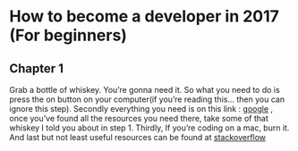 <h1>How to become a developer in 2017 (For beginners)</h1>

<h2>Chapter 1</h2>

Grab a bottle of whiskey. You’re gonna need it.
So what you need to do is press the on button on your computer(if you’re reading this… then you can ignore this step). Secondly everything you need is on this link :  [google](www.google.com) , once you’ve found all the resources you need there, take some of that whiskey I told you about in step 1. Thirdly, If you’re coding on a mac, burn it. And last but not least useful resources can be found at [stackoverflow](https://stackoverflow.com) 
